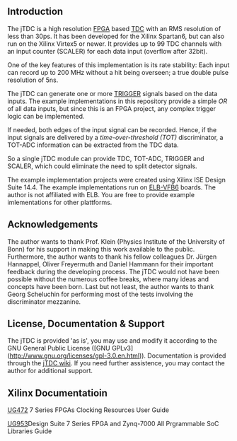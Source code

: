 ## Introduction

The jTDC is a high resolution [FPGA](https://en.wikipedia.org/wiki/Field-programmable_gate_array) based [TDC](https://en.wikipedia.org/wiki/Time-to-digital_converter) with an RMS resolution of less than 30ps. It has been developed for the Xilinx Spartan6, but can also run on the Xilinx Virtex5 or newer. It provides up to 99 TDC channels with an input counter (SCALER) for each data input (overflow after 32bit).

One of the key features of this implementation is its rate stability: Each input can record up to 200 MHz without a hit being overseen; a true double pulse resolution of 5ns.

The jTDC can generate one or more [TRIGGER](https://en.wikipedia.org/wiki/Trigger_(particle_physics)) signals based on the data inputs. The example implementations in this repository provide a simple *OR* of all data inputs, but since this is an FPGA project, any complex trigger logic can be implemented.

If needed, both edges of the input signal can be recorded. Hence, if the input signals are delivered by a *time-over-threshold (TOT)* discriminator, a TOT-ADC information can be extracted from the TDC data.

So a single jTDC module can provide TDC, TOT-ADC, TRIGGER and SCALER, which could eliminate the need to split detector signals.

The example implementation projects were created using Xilinx ISE Design Suite 14.4. The example implementations run on [ELB-VFB6](http://www.elbonn.de/cms/item.php?theme=elb-vme-vfb6&language=en) boards. The author is not affiliated with ELB. You are free to provide example imlementations for other plattforms.

## Acknowledgements

The author wants to thank Prof. Klein (Physics Institute of the University of Bonn) for his support in making this work available to the public. Furthermore, the author wants to thank his fellow colleagues Dr. Jürgen Hannappel, Oliver Freyermuth and Daniel Hammann for their important feedback during the developing process. The jTDC would not have been possible without the numerous coffee breaks, where many ideas and concepts have been born. Last but not least, the author wants to thank Georg Scheluchin for performing most of the tests involving the discriminator mezzanine.

## License, Documentation & Support

The jTDC is provided 'as is', you may use and modify it according to the GNU General Public License ([GNU GPLv3] (http://www.gnu.org/licenses/gpl-3.0.en.html)). Documentation is provided through the [jTDC wiki](https://github.com/jobisoft/jTDC/wiki). If you need further assistence, you may contact the author for additional support.

## Xilinx Documentatioin
[UG472](https://docs.amd.com/v/u/en-US/ug472_7Series_Clocking) 7 Series FPGAs Clocking Resources User Guide

[UG953](https://docs.amd.com/v/u/2017.3-English/ug953-vivado-7series-libraries)Design Suite 7 Series FPGA and Zynq-7000 All Prgrammable SoC Libraries Guide
